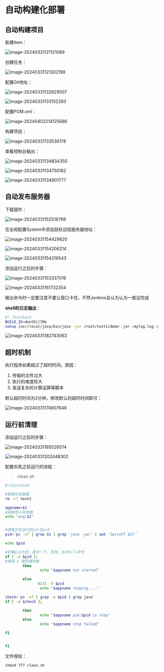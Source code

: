 # 自动构建化部署

## 自动构建项目

新建Item：

![image-20240331121121089](https://cdn.jsdelivr.net/gh/letengzz/tc2/img202403311211224.png)

创建任务：

![image-20240331121302199](https://cdn.jsdelivr.net/gh/letengzz/tc2/img202403311213377.png)

配置Git地址：

![image-20240331132629507](https://cdn.jsdelivr.net/gh/letengzz/tc2/img202403311326738.png)

![image-20240331133152293](https://cdn.jsdelivr.net/gh/letengzz/tc2/img202403311331226.png)

配置POM.xml：

![image-20240402214125686](https://cdn.jsdelivr.net/gh/letengzz/tc2/img202404022141533.png)

构建项目：

![image-20240331133536178](https://cdn.jsdelivr.net/gh/letengzz/tc2/img202404022141228.png)

查看控制台输出：

![image-20240331134834350](https://cdn.jsdelivr.net/gh/letengzz/tc2/img202403311348277.png)

![image-20240331134750182](https://cdn.jsdelivr.net/gh/letengzz/tc2/img202403311347249.png)

![image-20240331134901777](https://cdn.jsdelivr.net/gh/letengzz/tc2/img202403311349762.png)

## 自动发布服务器

下载插件：

![image-20240331152518799](https://cdn.jsdelivr.net/gh/letengzz/tc2/img202403311525899.png)

在全局配置System中添加目标远程服务器地址：

![image-20240331154429620](https://cdn.jsdelivr.net/gh/letengzz/tc2/img202403311544199.png)

![image-20240331154206214](https://cdn.jsdelivr.net/gh/letengzz/tc2/img202403311542488.png)

![image-20240331154219543](https://cdn.jsdelivr.net/gh/letengzz/tc2/img202403311542441.png)

添加运行之后的步骤：

![image-20240331153337016](https://cdn.jsdelivr.net/gh/letengzz/tc2/img202403311533852.png)

![image-20240331161732354](https://cdn.jsdelivr.net/gh/letengzz/tc2/img202403311617275.png)

输出命令时一定要注意不要让窗口卡住，不然Jenkins会认为认为一直没完成

**shell的日志输出**：

```sh
#! /bin/bash
BUILD_ID=dontKillMe
nohup /usr/local/java/bin/java -jar /root/test1/demo*.jar >mylog.log 2>&1 &
```

![image-20240331182743063](https://cdn.jsdelivr.net/gh/letengzz/tc2/img202403311827371.png)

## 超时机制

执行程序如果超过了超时时间，原因：

1. 传输的文件过大
2. 执行的难度较大
3. 发送复杂的计算运算等脚本

默认超时时间为2分钟，修改默认的超时时间即可：

![image-20240331174607646](https://cdn.jsdelivr.net/gh/letengzz/tc2/img202403311746375.png)

## 运行前清理

添加运行之前的步骤：

![image-20240331185528574](https://cdn.jsdelivr.net/gh/letengzz/tc2/img202403311855213.png)

![image-20240331202448302](https://cdn.jsdelivr.net/gh/letengzz/tc2/img202403312024121.png)

配置杀死之前运行的进程：

> clean.sh

```sh
#!/bin/bash

#删除历史数据
rm -rf test1

appname=$1
#获取传入的参数
echo "arg:$1"


#获取正在运行的jar包pid
pid=`ps -ef | grep $1 | grep 'java -jar' | awk '{printf $2}'`

echo $pid

#如果pid为空，提示一下，否则，执行kill命令
if [ -z $pid ];
#使用-z 做空值判断
        then
                echo "$appname not started"

        else
               kill -9 $pid
                echo "$appname stoping...."

check=`ps -ef | grep -w $pid | grep java`
if [ -z $check ];

        then
                echo "$appname pid:$pid is stop"
        else
                echo "$appname stop failed"

fi


fi
```

文件授权：

```
chmod 777 clean.sh
```

